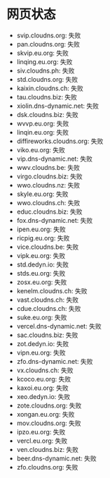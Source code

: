 # 网页状态
- svip.cloudns.org: 失败
- pan.cloudns.org: 失败
- skvip.eu.org: 失败
- linqing.eu.org: 失败
- siv.cloudns.ph: 失败
- std.cloudns.org: 失败
- kaixin.cloudns.ch: 失败
- tau.cloudns.biz: 失败
- xiolin.dns-dynamic.net: 失败
- dsk.cloudns.biz: 失败
- wvvp.eu.org: 失败
- linqin.eu.org: 失败
- diffireworks.cloudns.org: 失败
- viko.eu.org: 失败
- vip.dns-dynamic.net: 失败
- wwv.cloudns.be: 失败
- virgo.cloudns.biz: 失败
- wwo.cloudns.nz: 失败
- skyle.eu.org: 失败
- wwo.cloudns.ch: 失败
- educ.cloudns.biz: 失败
- fox.dns-dynamic.net: 失败
- ipen.eu.org: 失败
- ricpig.eu.org: 失败
- vice.cloudns.be: 失败
- vipk.eu.org: 失败
- std.dedyn.io: 失败
- stds.eu.org: 失败
- zosx.eu.org: 失败
- kenelm.cloudns.ch: 失败
- vast.cloudns.ch: 失败
- cdue.cloudns.ch: 失败
- suke.eu.org: 失败
- vercel.dns-dynamic.net: 失败
- sac.cloudns.biz: 失败
- zot.dedyn.io: 失败
- vipn.eu.org: 失败
- zfo.dns-dynamic.net: 失败
- vx.cloudns.ch: 失败
- kcoco.eu.org: 失败
- kaxoi.eu.org: 失败
- xeo.dedyn.io: 失败
- zote.cloudns.org: 失败
- xongan.eu.org: 失败
- mov.cloudns.org: 失败
- ipzo.eu.org: 失败
- vercl.eu.org: 失败
- ven.cloudns.biz: 失败
- beer.dns-dynamic.net: 失败
- zfo.cloudns.org: 失败
